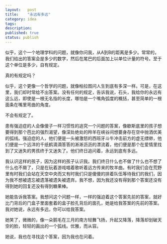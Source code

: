 ```yaml
---
layout:   post
title:    "永远有多远"
category: idea
tags:     
description: 
published: true
status: publish
---
```


似乎，这个一个地理学科的问题，就像你问我，从A到B的距离是多少。常常的，我们给出的答案会是多少的数字，然后在尾巴的后面加上以单位计量的符号。至于这个单位是多少，自有规定。

真的有规定吗？

似乎，这个更像一个哲学的问题，就像柏拉图问人生到底有多深一样。可是，在这里，我们却时常给不出答案。没有任何的规定，告诉我说，石头，我给你的永远有这么远，即使是一根无名指的长度，哪怕是一个嘴角弧度的概括，甚至简单的一根面条在嘴里弯曲的角度。

不会有规定了。

患有强迫症的人会像傻子一样习惯性的追究一个问题的答案，像歇斯底里的孩子想要得到那个芭比的强烈渴望，像深处绝处的羚羊在峡谷间想要身存在空中抛洒优美的弧线。强迫症的人，他们便是一头被激怒的西班牙斗牛冲击前方的虚无缥缈，他们便是一个远洋的千纸鹤滴滴答答的淅淅沥沥的漂流着，他们便是那个在爱情里找到了又迷失的男孩终于又迷失了。他们终日追问着，永远到底有多远。

我认识这样的孩子，因为这样的孩子认识我。我们终日什么也不做了什么也不想了什么也不屑了，只是在玩着游戏唱着歌听着远方传来的牧羊曲。有时我们会在荒野里有时我们会站在天空中央而又有时我们只是傻傻的排着队伍等待我们的我们，因为我不想被遗忘被遗落被遗失被遗弃。我不想，因为我还没有得到那个答案还没有得到她的回复还没有得到糖果棒。

她能告诉我答案。我想问这个问题一样，一样的强迫着这个答案先前的答案，就好比门背后的门盒子里面套着的盒子脸孔背后的面孔，她是给我答案的先前的答案。我对她说，永远有多远，你可以给我答案。

她笑了，微微的，像一朵鹅毛在三月的南方轻舞飞扬，升起又降落，降落却划破天空的脸，轻轻的画出的一个弧线。优雅，而从容。

她说，我也在寻找这个答案，因为我也在问着。